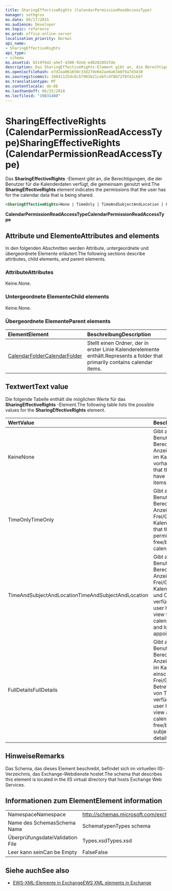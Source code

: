 ```yaml
---
title: SharingEffectiveRights (CalendarPermissionReadAccessType)
manager: sethgros
ms.date: 09/17/2015
ms.audience: Developer
ms.topic: reference
ms.prod: office-online-server
localization_priority: Normal
api_name:
- SharingEffectiveRights
api_type:
- schema
ms.assetid: b519f642-a9ef-4300-92e6-ed8202855fde
description: Das SharingEffectiveRights-Element gibt an, die Berechtigungen, die der Benutzer für die Kalenderdaten verfügt, die gemeinsam genutzt wird.
ms.openlocfilehash: e7d2aa061650c33d27de042ae8a6348f9a7d3430
ms.sourcegitcommit: 34041125dc8c5f993b21cebfc4f8b72f0fd2cb6f
ms.translationtype: MT
ms.contentlocale: de-DE
ms.lasthandoff: 06/25/2018
ms.locfileid: "19831480"
---
```

# <a name="sharingeffectiverights-calendarpermissionreadaccesstype"></a><span data-ttu-id="b5c16-103">SharingEffectiveRights (CalendarPermissionReadAccessType)</span><span class="sxs-lookup"><span data-stu-id="b5c16-103">SharingEffectiveRights (CalendarPermissionReadAccessType)</span></span>

<span data-ttu-id="b5c16-104">Das **SharingEffectiveRights** -Element gibt an, die Berechtigungen, die der Benutzer für die Kalenderdaten verfügt, die gemeinsam genutzt wird.</span><span class="sxs-lookup"><span data-stu-id="b5c16-104">The **SharingEffectiveRights** element indicates the permissions that the user has for the calendar data that is being shared.</span></span> 
  
```XML
<SharingEffectiveRights>None | TimeOnly | TimeAndSubjectAndLocation | FullDetails</SharingEffectiveRights>
```

 <span data-ttu-id="b5c16-105">**CalendarPermissionReadAccessType**</span><span class="sxs-lookup"><span data-stu-id="b5c16-105">**CalendarPermissionReadAccessType**</span></span>
## <a name="attributes-and-elements"></a><span data-ttu-id="b5c16-106">Attribute und Elemente</span><span class="sxs-lookup"><span data-stu-id="b5c16-106">Attributes and elements</span></span>

<span data-ttu-id="b5c16-107">In den folgenden Abschnitten werden Attribute, untergeordnete und übergeordnete Elemente erläutert.</span><span class="sxs-lookup"><span data-stu-id="b5c16-107">The following sections describe attributes, child elements, and parent elements.</span></span>
  
### <a name="attributes"></a><span data-ttu-id="b5c16-108">Attribute</span><span class="sxs-lookup"><span data-stu-id="b5c16-108">Attributes</span></span>

<span data-ttu-id="b5c16-109">Keine.</span><span class="sxs-lookup"><span data-stu-id="b5c16-109">None.</span></span>
  
### <a name="child-elements"></a><span data-ttu-id="b5c16-110">Untergeordnete Elemente</span><span class="sxs-lookup"><span data-stu-id="b5c16-110">Child elements</span></span>

<span data-ttu-id="b5c16-111">Keine.</span><span class="sxs-lookup"><span data-stu-id="b5c16-111">None.</span></span>
  
### <a name="parent-elements"></a><span data-ttu-id="b5c16-112">Übergeordnete Elemente</span><span class="sxs-lookup"><span data-stu-id="b5c16-112">Parent elements</span></span>

|<span data-ttu-id="b5c16-113">**Element**</span><span class="sxs-lookup"><span data-stu-id="b5c16-113">**Element**</span></span>|<span data-ttu-id="b5c16-114">**Beschreibung**</span><span class="sxs-lookup"><span data-stu-id="b5c16-114">**Description**</span></span>|
|:-----|:-----|
|[<span data-ttu-id="b5c16-115">CalendarFolder</span><span class="sxs-lookup"><span data-stu-id="b5c16-115">CalendarFolder</span></span>](calendarfolder.md) <br/> |<span data-ttu-id="b5c16-116">Stellt einen Ordner, der in erster Linie Kalenderelemente enthält.</span><span class="sxs-lookup"><span data-stu-id="b5c16-116">Represents a folder that primarily contains calendar items.</span></span>  <br/> |
   
## <a name="text-value"></a><span data-ttu-id="b5c16-117">Textwert</span><span class="sxs-lookup"><span data-stu-id="b5c16-117">Text value</span></span>

<span data-ttu-id="b5c16-118">Die folgende Tabelle enthält die möglichen Werte für das **SharingEffectiveRights** -Element.</span><span class="sxs-lookup"><span data-stu-id="b5c16-118">The following table lists the possible values for the **SharingEffectiveRights** element.</span></span> 
  
|<span data-ttu-id="b5c16-119">**Wert**</span><span class="sxs-lookup"><span data-stu-id="b5c16-119">**Value**</span></span>|<span data-ttu-id="b5c16-120">**Beschreibung**</span><span class="sxs-lookup"><span data-stu-id="b5c16-120">**Description**</span></span>|
|:-----|:-----|
|<span data-ttu-id="b5c16-121">Keine</span><span class="sxs-lookup"><span data-stu-id="b5c16-121">None</span></span>  <br/> |<span data-ttu-id="b5c16-122">Gibt an, dass der Benutzer die Berechtigung zum Anzeigen von Elementen im Kalender nicht vorhanden ist.</span><span class="sxs-lookup"><span data-stu-id="b5c16-122">Indicates that the user does not have permission to view items in the calendar.</span></span>  <br/> |
|<span data-ttu-id="b5c16-123">TimeOnly</span><span class="sxs-lookup"><span data-stu-id="b5c16-123">TimeOnly</span></span>  <br/> |<span data-ttu-id="b5c16-124">Gibt an, dass der Benutzer die Berechtigung zum Anzeigen der nur Frei/Gebucht-Zeit im Kalender hat.</span><span class="sxs-lookup"><span data-stu-id="b5c16-124">Indicates that the user has permission to view only free/busy time in the calendar.</span></span>  <br/> |
|<span data-ttu-id="b5c16-125">TimeAndSubjectAndLocation</span><span class="sxs-lookup"><span data-stu-id="b5c16-125">TimeAndSubjectAndLocation</span></span>  <br/> |<span data-ttu-id="b5c16-126">Gibt an, dass der Benutzer über die Berechtigung zum Anzeigen von Frei/Gebucht-Zeit in den Kalender und den Betreff und Ort von Terminen verfügt.</span><span class="sxs-lookup"><span data-stu-id="b5c16-126">Indicates that the user has permission to view free/busy time in the calendar and the subject and location of appointments.</span></span>  <br/> |
|<span data-ttu-id="b5c16-127">FullDetails</span><span class="sxs-lookup"><span data-stu-id="b5c16-127">FullDetails</span></span>  <br/> |<span data-ttu-id="b5c16-128">Gibt an, dass der Benutzer die Berechtigung zum Anzeigen aller Elemente im Kalender, einschließlich der Frei/Gebucht-Zeit und Betreff, Ort und Details von Terminen verfügt.</span><span class="sxs-lookup"><span data-stu-id="b5c16-128">Indicates that the user has permission to view all items in the calendar, including free/busy time and subject, location, and details of appointments.</span></span>  <br/> |
   
## <a name="remarks"></a><span data-ttu-id="b5c16-129">Hinweise</span><span class="sxs-lookup"><span data-stu-id="b5c16-129">Remarks</span></span>

<span data-ttu-id="b5c16-130">Das Schema, das dieses Element beschreibt, befindet sich im virtuellen IIS-Verzeichnis, das Exchange-Webdienste hostet.</span><span class="sxs-lookup"><span data-stu-id="b5c16-130">The schema that describes this element is located in the IIS virtual directory that hosts Exchange Web Services.</span></span>
  
## <a name="element-information"></a><span data-ttu-id="b5c16-131">Informationen zum Element</span><span class="sxs-lookup"><span data-stu-id="b5c16-131">Element information</span></span>

|||
|:-----|:-----|
|<span data-ttu-id="b5c16-132">Namespace</span><span class="sxs-lookup"><span data-stu-id="b5c16-132">Namespace</span></span>  <br/> |http://schemas.microsoft.com/exchange/services/2006/types  <br/> |
|<span data-ttu-id="b5c16-133">Name des Schemas</span><span class="sxs-lookup"><span data-stu-id="b5c16-133">Schema Name</span></span>  <br/> |<span data-ttu-id="b5c16-134">Schematypen</span><span class="sxs-lookup"><span data-stu-id="b5c16-134">Types schema</span></span>  <br/> |
|<span data-ttu-id="b5c16-135">Überprüfungsdatei</span><span class="sxs-lookup"><span data-stu-id="b5c16-135">Validation File</span></span>  <br/> |<span data-ttu-id="b5c16-136">Types.xsd</span><span class="sxs-lookup"><span data-stu-id="b5c16-136">Types.xsd</span></span>  <br/> |
|<span data-ttu-id="b5c16-137">Leer kann sein</span><span class="sxs-lookup"><span data-stu-id="b5c16-137">Can be Empty</span></span>  <br/> |<span data-ttu-id="b5c16-138">False</span><span class="sxs-lookup"><span data-stu-id="b5c16-138">False</span></span>  <br/> |
   
## <a name="see-also"></a><span data-ttu-id="b5c16-139">Siehe auch</span><span class="sxs-lookup"><span data-stu-id="b5c16-139">See also</span></span>



- [<span data-ttu-id="b5c16-140">EWS-XML-Elemente in Exchange</span><span class="sxs-lookup"><span data-stu-id="b5c16-140">EWS XML elements in Exchange</span></span>](ews-xml-elements-in-exchange.md)

